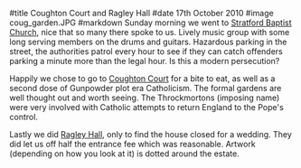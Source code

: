 #title Coughton Court and Ragley Hall
#date 17th October 2010
#image coug_garden.JPG
#markdown
Sunday morning we went to
[Stratford Baptist Church](http://www.stratforduponavonbaptist.org.uk/),
nice that so many there spoke to us. Lively music group with some long serving members on the drums and guitars. Hazardous parking in the street, the authorities patrol every hour to see if they can catch offenders parking a minute more than the legal hour.
Is this a modern persecution?

Happily we chose to go to
[Coughton Court](https://www.coughtoncourt.co.uk/)
for a bite to eat, as well as a second dose of Gunpowder plot era Catholicism. The formal gardens are well thought out and worth seeing. The Throckmortons (imposing name) were very involved with Catholic attempts to return England to the Pope's control.

Lastly we did
[Ragley Hall](https://www.ragley.co.uk/),
only to find the house closed for a wedding. They did let us off half the entrance fee which was reasonable. Artwork (depending on how you look at it) is dotted around the estate.
